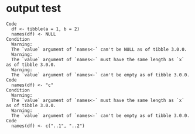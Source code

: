 # output test

    Code
      df <- tibble(a = 1, b = 2)
      names(df) <- NULL
    Condition
      Warning:
      The `value` argument of `names<-` can't be NULL as of tibble 3.0.0.
      Warning:
      The `value` argument of `names<-` must have the same length as `x` as of tibble 3.0.0.
      Warning:
      The `value` argument of `names<-` can't be empty as of tibble 3.0.0.
    Code
      names(df) <- "c"
    Condition
      Warning:
      The `value` argument of `names<-` must have the same length as `x` as of tibble 3.0.0.
      Warning:
      The `value` argument of `names<-` can't be empty as of tibble 3.0.0.
    Code
      names(df) <- c("..1", "..2")

